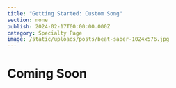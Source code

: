 ```yaml
---
title: "Getting Started: Custom Song"
section: none
publish: 2024-02-17T00:00:00.000Z
category: Specialty Page
image: /static/uploads/posts/beat-saber-1024x576.jpg
---
```


# Coming Soon
